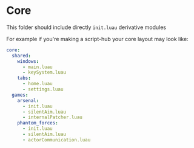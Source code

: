 # Core

This folder should include directly `init.luau` derivative modules

For example if you're making a script-hub your core layout may look like:

```yaml
core:
  shared:
    windows:
      - main.luau
      - keySystem.luau
    tabs:
      - home.luau
      - settings.luau
  games:
    arsenal:
      - init.luau
      - silentAim.luau
      - internalPatcher.luau
    phantom_forces:
      - init.luau
      - silentAim.luau
      - actorCommunication.luau
```
